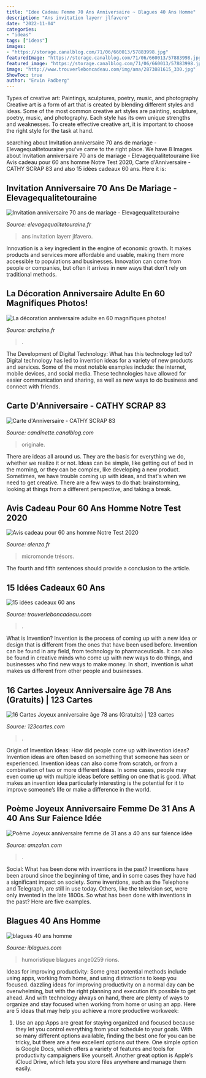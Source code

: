 ```yaml
---
title: "Idee Cadeau Femme 70 Ans Anniversaire ~ Blagues 40 Ans Homme"
description: "Ans invitation layerr jlfavero"
date: "2022-11-04"
categories:
- "ideas"
tags: ["ideas"]
images:
- "https://storage.canalblog.com/71/06/660013/57883998.jpg"
featuredImage: "https://storage.canalblog.com/71/06/660013/57883998.jpg"
featured_image: "https://storage.canalblog.com/71/06/660013/57883998.jpg"
image: "http://www.trouverleboncadeau.com/img/ama/2873881615_330.jpg"
ShowToc: true
author: "Ervin Padberg"
---
```



Types of creative art: Paintings, sculptures, poetry, music, and photography
Creative art is a form of art that is created by blending different styles and ideas. Some of the most common creative art styles are painting, sculpture, poetry, music, and photography. Each style has its own unique strengths and weaknesses. To create effective creative art, it is important to choose the right style for the task at hand.

	

		
searching about Invitation anniversaire 70 ans de mariage - Elevagequalitetouraine you've came to the right place. We have 8 Images about Invitation anniversaire 70 ans de mariage - Elevagequalitetouraine like Avis cadeau pour 60 ans homme Notre Test 2020, Carte d&#039;Anniversaire - CATHY SCRAP 83 and also 15 idées cadeaux 60 ans. Here it is:
		
    
## Invitation Anniversaire 70 Ans De Mariage - Elevagequalitetouraine

<img loading=lazy src="https://www.elevagequalitetouraine.fr/wp-content/uploads/2019/05/felicitations-pour-70-ans-de-mariage-new-texte-pour-une-invitation-a-un-anniversaire-texte-pour-invitation-of-felicitations-pour-70-ans-de-mariage-500x435-1.jpg" onerror="this.onerror=null;this.src='https://tse4.mm.bing.net/th?id=OIP.rPVocCFzPJnJwNbN9x6B0QHaGc&amp;pid=15.1';" alt="Invitation anniversaire 70 ans de mariage - Elevagequalitetouraine">

_Source: elevagequalitetouraine.fr_

>ans invitation layerr jlfavero. 

	

Innovation is a key ingredient in the engine of economic growth. It makes products and services more affordable and usable, making them more accessible to populations and businesses. Innovation can come from people or companies, but often it arrives in new ways that don't rely on traditional methods.

    
## La Décoration Anniversaire Adulte En 60 Magnifiques Photos!

<img loading=lazy src="http://archzine.fr/wp-content/uploads/2016/05/idée-decoration-anniversaire-decoration-de-salle-décoration-table-anniversaire-idée.jpg" onerror="this.onerror=null;this.src='https://tse3.mm.bing.net/th?id=OIP.JZGvFpTC7RMSrv4q6yXYJQHaLD&amp;pid=15.1';" alt="La décoration anniversaire adulte en 60 magnifiques photos!">

_Source: archzine.fr_

>. 

	

The Development of Digital Technology: What has this technology led to?
Digital technology has led to invention ideas for a variety of new products and services. Some of the most notable examples include: the internet, mobile devices, and social media. These technologies have allowed for easier communication and sharing, as well as new ways to do business and connect with friends.

    
## Carte D&#039;Anniversaire - CATHY SCRAP 83

<img loading=lazy src="https://storage.canalblog.com/71/06/660013/57883998.jpg" onerror="this.onerror=null;this.src='https://tse1.mm.bing.net/th?id=OIP.ThxBSUMNc0GUB4zYz50xlgHaKE&amp;pid=15.1';" alt="Carte d&#039;Anniversaire - CATHY SCRAP 83">

_Source: candinette.canalblog.com_

>originale. 

	

There are ideas all around us. They are the basis for everything we do, whether we realize it or not. Ideas can be simple, like getting out of bed in the morning, or they can be complex, like developing a new product. Sometimes, we have trouble coming up with ideas, and that's when we need to get creative. There are a few ways to do that: brainstorming, looking at things from a different perspective, and taking a break.

    
## Avis Cadeau Pour 60 Ans Homme Notre Test 2020

<img loading=lazy src="https://www.alenzo.fr/wp-content/uploads/2018/04/cadeau-pour-60-ans-homme.jpg" onerror="this.onerror=null;this.src='https://tse1.mm.bing.net/th?id=OIP.rTxefYJJCOQ4JbUa1xiY0gHaHa&amp;pid=15.1';" alt="Avis cadeau pour 60 ans homme Notre Test 2020">

_Source: alenzo.fr_

>micromonde trésors. 

	

The fourth and fifth sentences should provide a conclusion to the article.

    
## 15 Idées Cadeaux 60 Ans

<img loading=lazy src="http://www.trouverleboncadeau.com/img/ama/2873881615_330.jpg" onerror="this.onerror=null;this.src='https://tse2.mm.bing.net/th?id=OIP.kTr1Hr39GwaQKCSyMyRj2wHaKO&amp;pid=15.1';" alt="15 idées cadeaux 60 ans">

_Source: trouverleboncadeau.com_

>. 

	

What is Invention?
Invention is the process of coming up with a new idea or design that is different from the ones that have been used before. Invention can be found in any field, from technology to pharmaceuticals. It can also be found in creative minds who come up with new ways to do things, and businesses who find new ways to make money. In short, invention is what makes us different from other people and businesses.

    
## 16 Cartes Joyeux Anniversaire âge 78 Ans (Gratuits) | 123 Cartes

<img loading=lazy src="https://i0.wp.com/www.123cartes.com/wp-content/uploads/2018/02/carte-anniversaire-78-ans-bouquet-aquarelle.jpg?w=874&amp;h=631&amp;ssl=1" onerror="this.onerror=null;this.src='https://tse3.mm.bing.net/th?id=OIP.PH8R-xow3k1QrFdVA0QCqwHaFW&amp;pid=15.1';" alt="16 Cartes Joyeux anniversaire âge 78 ans (Gratuits) | 123 cartes">

_Source: 123cartes.com_

>. 

	

Origin of Invention Ideas: How did people come up with invention ideas?
Invention ideas are often based on something that someone has seen or experienced. Invention ideas can also come from scratch, or from a combination of two or more different ideas. In some cases, people may even come up with multiple ideas before settling on one that is good. What makes an invention idea particularly interesting is the potential for it to improve someone’s life or make a difference in the world.

    
## Poème Joyeux Anniversaire Femme De 31 Ans A 40 Ans Sur Faience Idée

<img loading=lazy src="https://www.amzalan.com/39618-large_default/poeme-joyeux-anniversaire-femme-de-31-ans-a-40-ans-sur-faience-idee-cadeau-fete-neuf-emballe.jpg" onerror="this.onerror=null;this.src='https://tse2.mm.bing.net/th?id=OIP.AkePBgDF8b2WJMzctjrcvgAAAA&amp;pid=15.1';" alt="Poème Joyeux anniversaire femme de 31 ans a 40 ans sur faience idée">

_Source: amzalan.com_

>. 

	

Social: What has been done with inventions in the past?
Inventions have been around since the beginning of time, and in some cases they have had a significant impact on society. Some inventions, such as the Telephone and Telegraph, are still in use today. Others, like the television set, were only invented in the late 1800s. So what has been done with inventions in the past? Here are five examples.

    
## Blagues 40 Ans Homme

<img loading=lazy src="http://www.iblagues.com/images/blagues-40-ans-homme_4.jpg" onerror="this.onerror=null;this.src='https://tse3.mm.bing.net/th?id=OIP.9ISmkYFVEbiYvv2Ia2VKAwAAAA&amp;pid=15.1';" alt="blagues 40 ans homme">

_Source: iblagues.com_

>humoristique blagues ange0259 rions. 

	

Ideas for improving productivity: Some great potential methods include using apps, working from home, and using distractions to keep you focused.
dazzling ideas for improving productivity on a normal day can be overwhelming, but with the right planning and execution it’s possible to get ahead. And with technology always on hand, there are plenty of ways to organize and stay focused when working from home or using an app. Here are 5 ideas that may help you achieve a more productive workweek:
1. Use an app:Apps are great for staying organized and focused because they let you control everything from your schedule to your goals. With so many different options available, finding the best one for you can be tricky, but there are a few excellent options out there. One simple option is Google Docs, which offers a variety of features and tools for productivity campaigners like yourself. Another great option is Apple’s iCloud Drive, which lets you store files anywhere and manage them easily.

